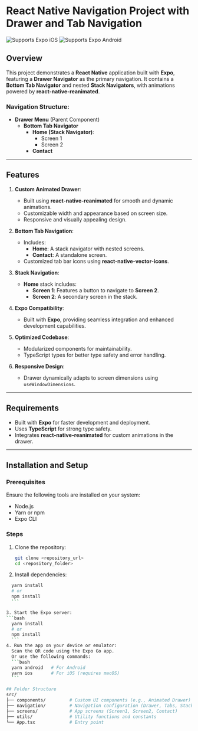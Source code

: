 # React Native Navigation Project with Drawer and Tab Navigation

<p>
  <!-- iOS -->
  <img alt="Supports Expo iOS" longdesc="Supports Expo iOS" src="https://img.shields.io/badge/iOS-4630EB.svg?style=flat-square&logo=APPLE&labelColor=999999&logoColor=fff" />
  <!-- Android -->
  <img alt="Supports Expo Android" longdesc="Supports Expo Android" src="https://img.shields.io/badge/Android-4630EB.svg?style=flat-square&logo=ANDROID&labelColor=A4C639&logoColor=fff" />
  <!-- Web -->
</p>

## Overview

This project demonstrates a **React Native** application built with **Expo**, featuring a **Drawer Navigator** as the primary navigation. It contains a **Bottom Tab Navigator** and nested **Stack Navigators**, with animations powered by **react-native-reanimated**.

### Navigation Structure:

- **Drawer Menu** (Parent Component)
  - **Bottom Tab Navigator**
    - **Home (Stack Navigator)**:
      - Screen 1
      - Screen 2
    - **Contact**

---

## Features

1. **Custom Animated Drawer**:

   - Built using **react-native-reanimated** for smooth and dynamic animations.
   - Customizable width and appearance based on screen size.
   - Responsive and visually appealing design.

2. **Bottom Tab Navigation**:

   - Includes:
     - **Home**: A stack navigator with nested screens.
     - **Contact**: A standalone screen.
   - Customized tab bar icons using **react-native-vector-icons**.

3. **Stack Navigation**:

   - **Home** stack includes:
     - **Screen 1**: Features a button to navigate to **Screen 2**.
     - **Screen 2**: A secondary screen in the stack.

4. **Expo Compatibility**:

   - Built with **Expo**, providing seamless integration and enhanced development capabilities.

5. **Optimized Codebase**:

   - Modularized components for maintainability.
   - TypeScript types for better type safety and error handling.

6. **Responsive Design**:
   - Drawer dynamically adapts to screen dimensions using `useWindowDimensions`.

---

## Requirements

- Built with **Expo** for faster development and deployment.
- Uses **TypeScript** for strong type safety.
- Integrates **react-native-reanimated** for custom animations in the drawer.

---

## Installation and Setup

### Prerequisites

Ensure the following tools are installed on your system:

- Node.js
- Yarn or npm
- Expo CLI

### Steps

1. Clone the repository:

   ```bash
   git clone <repository_url>
   cd <repository_folder>
   ```

2. Install dependencies:
  ```bash
    yarn install
    # or
    npm install
    ```

3. Start the Expo server:
  ```bash
    yarn install
    # or
    npm install
    ```
4. Run the app on your device or emulator:
    Scan the QR code using the Expo Go app.
    Or use the following commands:
    ```bash
    yarn android   # For Android
    yarn ios       # For iOS (requires macOS)
    ```

## Folder Structure
  src/
  ├── components/         # Custom UI components (e.g., Animated Drawer)
  ├── navigation/         # Navigation configuration (Drawer, Tabs, Stacks)
  ├── screens/            # App screens (Screen1, Screen2, Contact)
  ├── utils/              # Utility functions and constants
  └── App.tsx             # Entry point

